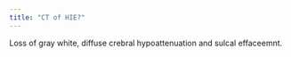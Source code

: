 ```yaml
---
title: "CT of HIE?"
---
```

Loss of gray white, diffuse crebral hypoattenuation and sulcal effaceemnt.

